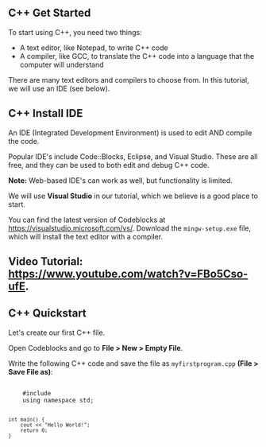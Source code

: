 ## C++ Get Started

To start using C++, you need two things:

  - A text editor, like Notepad, to write C++ code
  - A compiler, like GCC, to translate the C++ code    into a language that the computer will understand

There are many text editors and compilers to choose from. In this tutorial, we will use an IDE (see below).

## C++ Install IDE

An IDE (Integrated Development Environment) is used to edit AND compile the code.

Popular IDE's include Code::Blocks, Eclipse, and Visual Studio. These are all free, and they can be used to both edit and debug C++ code.

**Note:**  Web-based IDE's can work as well, but functionality is limited.

We will use **Visual Studio** in our tutorial, which we believe is a good place to start.

You can find the latest version of Codeblocks at https://visualstudio.microsoft.com/vs/. Download the <code>mingw-setup.exe</code> file, which will install the text editor with a compiler.

## Video Tutorial: https://www.youtube.com/watch?v=FBo5Cso-ufE.

## C++ Quickstart

Let's create our first C++ file.

Open Codeblocks and go to **File > New > Empty File**.

Write the following C++ code and save the file as <code>myfirstprogram.cpp</code> **(File > Save File as)**:

<code>
    #include <iostream>
    using namespace std;

    int main() {
        cout << "Hello World!";
        return 0;
    }
</code>

